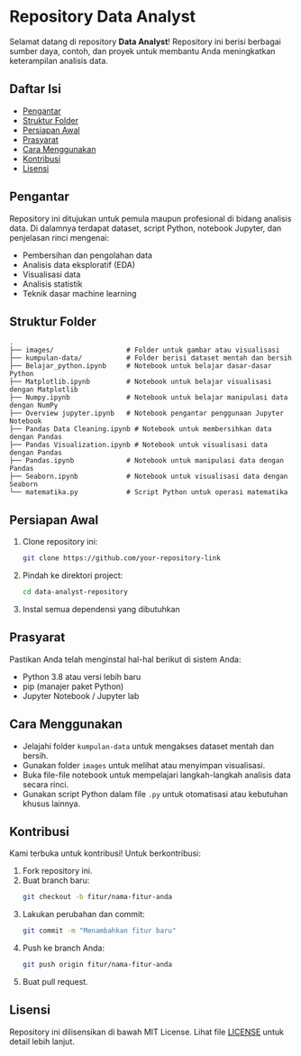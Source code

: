 # Repository Data Analyst

Selamat datang di repository **Data Analyst**! Repository ini berisi berbagai sumber daya, contoh, dan proyek untuk membantu Anda meningkatkan keterampilan analisis data.

## Daftar Isi

- [Pengantar](#pengantar)
- [Struktur Folder](#struktur-folder)
- [Persiapan Awal](#persiapan-awal)
- [Prasyarat](#prasyarat)
- [Cara Menggunakan](#cara-menggunakan)
- [Kontribusi](#kontribusi)
- [Lisensi](#lisensi)

## Pengantar

Repository ini ditujukan untuk pemula maupun profesional di bidang analisis data. Di dalamnya terdapat dataset, script Python, notebook Jupyter, dan penjelasan rinci mengenai:

- Pembersihan dan pengolahan data
- Analisis data eksploratif (EDA)
- Visualisasi data
- Analisis statistik
- Teknik dasar machine learning

## Struktur Folder

```
.
├── images/                  # Folder untuk gambar atau visualisasi
├── kumpulan-data/           # Folder berisi dataset mentah dan bersih
├── Belajar_python.ipynb     # Notebook untuk belajar dasar-dasar Python
├── Matplotlib.ipynb         # Notebook untuk belajar visualisasi dengan Matplotlib
├── Numpy.ipynb              # Notebook untuk belajar manipulasi data dengan NumPy
├── Overview jupyter.ipynb   # Notebook pengantar penggunaan Jupyter Notebook
├── Pandas Data Cleaning.ipynb # Notebook untuk membersihkan data dengan Pandas
├── Pandas Visualization.ipynb # Notebook untuk visualisasi data dengan Pandas
├── Pandas.ipynb             # Notebook untuk manipulasi data dengan Pandas
├── Seaborn.ipynb            # Notebook untuk visualisasi data dengan Seaborn
└── matematika.py            # Script Python untuk operasi matematika
```

## Persiapan Awal

1. Clone repository ini:
   ```bash
   git clone https://github.com/your-repository-link
   ```
2. Pindah ke direktori project:
   ```bash
   cd data-analyst-repository
   ```
3. Instal semua dependensi yang dibutuhkan 

## Prasyarat

Pastikan Anda telah menginstal hal-hal berikut di sistem Anda:

- Python 3.8 atau versi lebih baru
- pip (manajer paket Python)
- Jupyter Notebook / Jupyter lab


## Cara Menggunakan

- Jelajahi folder `kumpulan-data` untuk mengakses dataset mentah dan bersih.
- Gunakan folder `images` untuk melihat atau menyimpan visualisasi.
- Buka file-file notebook untuk mempelajari langkah-langkah analisis data secara rinci.
- Gunakan script Python dalam file `.py` untuk otomatisasi atau kebutuhan khusus lainnya.

## Kontribusi

Kami terbuka untuk kontribusi! Untuk berkontribusi:

1. Fork repository ini.
2. Buat branch baru:
   ```bash
   git checkout -b fitur/nama-fitur-anda
   ```
3. Lakukan perubahan dan commit:
   ```bash
   git commit -m "Menambahkan fitur baru"
   ```
4. Push ke branch Anda:
   ```bash
   git push origin fitur/nama-fitur-anda
   ```
5. Buat pull request.

## Lisensi

Repository ini dilisensikan di bawah MIT License. Lihat file [LICENSE](LICENSE) untuk detail lebih lanjut.

